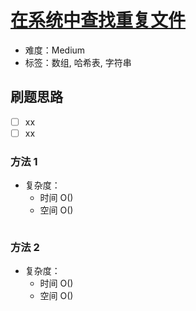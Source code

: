 # [在系统中查找重复文件](https://leetcode-cn.com/problems/find-duplicate-file-in-system/)

- 难度：Medium
- 标签：数组, 哈希表, 字符串

## 刷题思路

- [ ] xx
- [ ] xx

### 方法 1

- 复杂度：
    - 时间 O()
    - 空间 O()

``` js

```

### 方法 2

- 复杂度：
    - 时间 O()
    - 空间 O()

``` js

```
